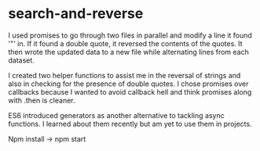 # search-and-reverse

I used promises to go through two files in parallel and modify a line it found '"' in. If it found a double quote, it reversed the contents of the quotes. It then wrote the updated data to a new file while alternating lines from each dataset.

I created two helper functions to assist me in the reversal of strings and also in checking for the presence of double quotes. I chose promises over callbacks because I wanted to avoid callback hell and think promises along with .then is cleaner.

ES6 introduced generators as another alternative to tackling async functions. I learned about them recently but am yet to use them in projects.

Npm install -> npm start
